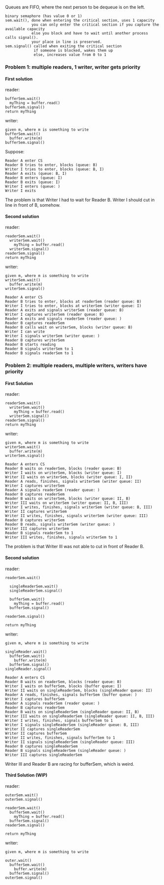 
Queues are FIFO, where the next person to be dequeue is on the left.

```
binary semaphore (has value 0 or 1)
sem.wait(), done when entering the critical section, uses 1 capacity
            you can only enter the critical section if you capture the available capacity
            else you block and have to wait until another process calls signal().
            your place in line is preserved.
sem.signal() called when exiting the critical section
             if someone is blocked, wakes them up
             else, increases value from 0 to 1
```

### Problem 1: multiple readers, 1 writer, writer gets priority

#### First solution

reader:

```
bufferSem.wait()
  myThing = buffer.read()
bufferSem.signal()
return myThing
```

writer:

```
given m, where m is something to write
bufferSem.wait()
  buffer.write(m)
bufferSem.signal()
```


Suppose:

```
Reader A enter CS
Reader B tries to enter, blocks (queue: B)
Writer I tries to enter, blocks (queue: B, I)
Reader A exits (queue: B, I)
Reader B enters (queue: I)
Reader B exits (queue: I)
Writer I enters (queue: )
Writer I exits
```

The problem is that Writer I had to wait for Reader B. Writer I should cut in line in front of B, somehow.

#### Second solution

reader:

```
readerSem.wait()
  writerSem.wait()
    myThing = buffer.read()
  writerSem.signal()
readerSem.signal()
return myThing
```

writer:

```
given m, where m is something to write
writerSem.wait()
  buffer.write(m)
writerSem.signal()
```

```
Reader A enter CS
Reader B tries to enter, blocks at readerSem (reader queue: B)
Writer I tries to enter, blocks at writerSem (writer queue: I)
Reader A exits and signals writerSem (reader queue: B)
Writer I captures writerSem (reader queue: B)
Reader A exits and signals readerSem (reader queue: )
Reader B captures readerSem
Reader B calls wait on writerSem, blocks (writer queue: B)
Writer I can write
Writer I signals writerSem (writer queue: )
Reader B captures writerSem
Reader B starts reading
Reader B signals writerSem to 1
Reader B signals readerSem to 1
```


  
### Problem 2: multiple readers, multiple writers, writers have priority

#### First Solution

reader:

```
readerSem.wait()
  writerSem.wait()
    myThing = buffer.read()
  writerSem.signal()
readerSem.signal()
return myThing
```

writer:

```
given m, where m is something to write
writerSem.wait()
  buffer.write(m)
writerSem.signal()
```


```
Reader A enters CS
Reader B waits on readerSem, blocks (reader queue: B)
Writer I waits on writerSem, blocks (writer queue: I)
Writer II waits on writerSem, blocks (writer queue: I, II)
Reader A reads, finishes, signals writerSem (writer queue: II)
Writer I captures writerSem
Reader A signals readerSem (reader queue: )
Reader B captures readerSem
Reader B waits on writerSem, blocks (writer queue: II, B)
Writer III waits on writerSem (writer queue: II, B, III)
Writer I writes, finishes, signals writerSem (writer queue: B, III)
Writer II captures writerSem
Writer II writes, finishes, signals writerSem (writer queue: III)
Reader B captures writerSem
Reader B reads, signals writerSem (writer queue: )
Writer III captures writerSem
Reader B signals readerSem to 1
Writer III writes, finishes, signals writerSem to 1       
```

The problem is that Writer III was not able to cut in front of Reader B.

#### Second solution

reader:

```
readerSem.wait()

  singleReaderSem.wait()
  singleReaderSem.signal()
  
  bufferSem.wait()
    myThing = buffer.read()
  bufferSem.signal()

readerSem.signal()

return myThing
```

writer:

```
given m, where m is something to write

singleReader.wait()
  bufferSem.wait()
    buffer.write(m)
  bufferSem.signal()
singleReader.signal()
```



```
Reader A enters CS
Reader B waits on readerSem, blocks (reader queue: B)
Writer I waits on bufferSem, blocks (buffer queue: I)
Writer II waits on singleReaderSem, blocks (singleReader queue: II)
Reader A reads, finishes, signals bufferSem (buffer queue: )
Writer I captures bufferSem
Reader A signals readerSem (reader queue: )
Reader B captures readerSem
Reader B waits on singleReaderSem (singleReader queue: II, B)
Writer III waits on singleReaderSem (singleReader queue: II, B, III)
Writer I writes, finishes, signals bufferSem to 1
Writer I signals singleReaderSem (singleReader queue: B, III)
Writer II captures singleReaderSem
Writer II captures bufferSem
Writer II writes, finishes, signals bufferSem to 1
Writer II signals singleReaderSem (singleReader queue: III)
Reader B captures singleReaderSem
Reader B signals singleReaderSem (singleReader queue: )
Writer III captures singleReaderSem
```

Writer III and Reader B are racing for bufferSem, which is weird.


  
#### Third Solution (WIP)



reader:

```
outerSem.wait()
outerSem.signal()

readerSem.wait()
  bufferSem.wait()
    myThing = buffer.read()
  bufferSem.signal()
readerSem.signal()

return myThing
```

writer:

```
given m, where m is something to write

outer.wait()
  bufferSem.wait()
    buffer.write(m)
  bufferSem.signal()
outerSem.signal()
```
